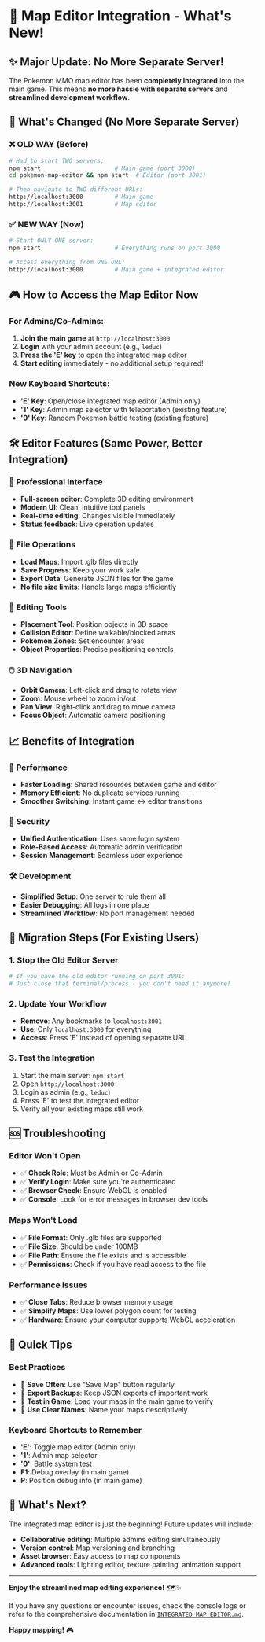 # 🎉 Map Editor Integration - What's New!

## ✨ Major Update: No More Separate Server!

The Pokemon MMO map editor has been **completely integrated** into the main game. This means **no more hassle with separate servers** and **streamlined development workflow**.

## 🚫 What's Changed (No More Separate Server)

### ❌ **OLD WAY** (Before)
```bash
# Had to start TWO servers:
npm start                     # Main game (port 3000)
cd pokemon-map-editor && npm start  # Editor (port 3001)

# Then navigate to TWO different URLs:
http://localhost:3000         # Main game
http://localhost:3001         # Map editor
```

### ✅ **NEW WAY** (Now)
```bash
# Start ONLY ONE server:
npm start                     # Everything runs on port 3000

# Access everything from ONE URL:
http://localhost:3000         # Main game + integrated editor
```

## 🎮 How to Access the Map Editor Now

### For Admins/Co-Admins:
1. **Join the main game** at `http://localhost:3000`
2. **Login** with your admin account (e.g., `leduc`)
3. **Press the 'E' key** to open the integrated map editor
4. **Start editing** immediately - no additional setup required!

### New Keyboard Shortcuts:
- **'E' Key**: Open/close integrated map editor (Admin only)
- **'1' Key**: Admin map selector with teleportation (existing feature)
- **'0' Key**: Random Pokemon battle testing (existing feature)

## 🛠️ Editor Features (Same Power, Better Integration)

### 🎨 **Professional Interface**
- **Full-screen editor**: Complete 3D editing environment
- **Modern UI**: Clean, intuitive tool panels
- **Real-time editing**: Changes visible immediately
- **Status feedback**: Live operation updates

### 📁 **File Operations**
- **Load Maps**: Import .glb files directly
- **Save Progress**: Keep your work safe
- **Export Data**: Generate JSON files for the game
- **No file size limits**: Handle large maps efficiently

### 🔧 **Editing Tools**
- **Placement Tool**: Position objects in 3D space
- **Collision Editor**: Define walkable/blocked areas
- **Pokemon Zones**: Set encounter areas
- **Object Properties**: Precise positioning controls

### 🖱️ **3D Navigation**
- **Orbit Camera**: Left-click and drag to rotate view
- **Zoom**: Mouse wheel to zoom in/out
- **Pan View**: Right-click and drag to move camera
- **Focus Object**: Automatic camera positioning

## 📈 Benefits of Integration

### 🚀 **Performance**
- **Faster Loading**: Shared resources between game and editor
- **Memory Efficient**: No duplicate services running
- **Smoother Switching**: Instant game ↔ editor transitions

### 🔐 **Security**
- **Unified Authentication**: Uses same login system
- **Role-Based Access**: Automatic admin verification
- **Session Management**: Seamless user experience

### 🛠️ **Development**
- **Simplified Setup**: One server to rule them all
- **Easier Debugging**: All logs in one place
- **Streamlined Workflow**: No port management needed

## 🔄 Migration Steps (For Existing Users)

### 1. **Stop the Old Editor Server**
```bash
# If you have the old editor running on port 3001:
# Just close that terminal/process - you don't need it anymore!
```

### 2. **Update Your Workflow**
- **Remove**: Any bookmarks to `localhost:3001`
- **Use**: Only `localhost:3000` for everything
- **Access**: Press 'E' instead of opening separate URL

### 3. **Test the Integration**
1. Start the main server: `npm start`
2. Open `http://localhost:3000`
3. Login as admin (e.g., `leduc`)
4. Press 'E' to test the integrated editor
5. Verify all your existing maps still work

## 🆘 Troubleshooting

### **Editor Won't Open**
- ✅ **Check Role**: Must be Admin or Co-Admin
- ✅ **Verify Login**: Make sure you're authenticated
- ✅ **Browser Check**: Ensure WebGL is enabled
- ✅ **Console**: Look for error messages in browser dev tools

### **Maps Won't Load**
- ✅ **File Format**: Only .glb files are supported
- ✅ **File Size**: Should be under 100MB
- ✅ **File Path**: Ensure the file exists and is accessible
- ✅ **Permissions**: Check if you have read access to the file

### **Performance Issues**
- ✅ **Close Tabs**: Reduce browser memory usage
- ✅ **Simplify Maps**: Use lower polygon count for testing
- ✅ **Hardware**: Ensure your computer supports WebGL acceleration

## 🎯 Quick Tips

### **Best Practices**
- 💾 **Save Often**: Use "Save Map" button regularly
- 🔄 **Export Backups**: Keep JSON exports of important work
- 🧪 **Test in Game**: Load your maps in the main game to verify
- 📝 **Use Clear Names**: Name your maps descriptively

### **Keyboard Shortcuts to Remember**
- **'E'**: Toggle map editor (Admin only)
- **'1'**: Admin map selector
- **'0'**: Battle system test
- **F1**: Debug overlay (in main game)
- **P**: Position debug info (in main game)

## 🎉 What's Next?

The integrated map editor is just the beginning! Future updates will include:
- **Collaborative editing**: Multiple admins editing simultaneously
- **Version control**: Map versioning and branching
- **Asset browser**: Easy access to map components
- **Advanced tools**: Lighting editor, texture painting, animation support

---

**Enjoy the streamlined map editing experience!** 🗺️✨

If you have any questions or encounter issues, check the console logs or refer to the comprehensive documentation in [`INTEGRATED_MAP_EDITOR.md`](./INTEGRATED_MAP_EDITOR.md).

**Happy mapping!** 🎮